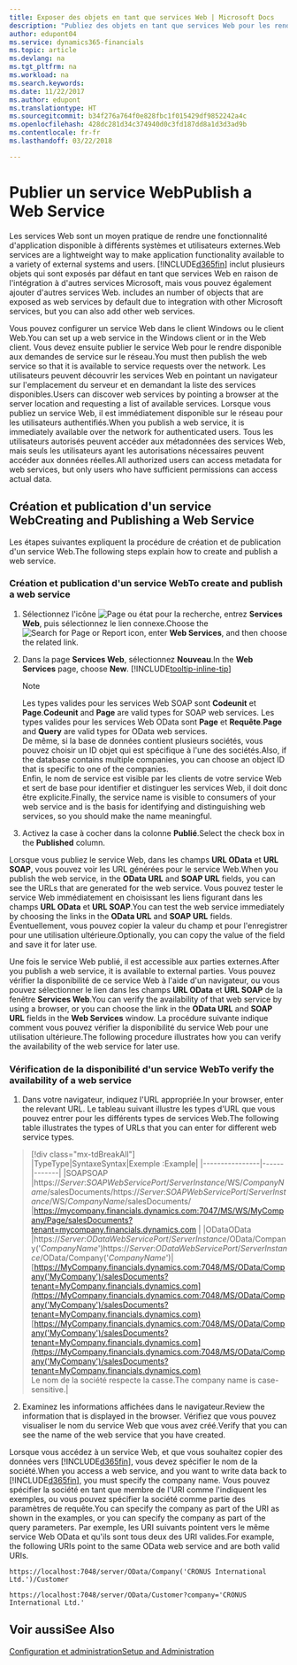 ```yaml
---
title: Exposer des objets en tant que services Web | Microsoft Docs
description: "Publiez des objets en tant que services Web pour les rendre immédiatement disponibles sur le réseau."
author: edupont04
ms.service: dynamics365-financials
ms.topic: article
ms.devlang: na
ms.tgt_pltfrm: na
ms.workload: na
ms.search.keywords: 
ms.date: 11/22/2017
ms.author: edupont
ms.translationtype: HT
ms.sourcegitcommit: b34f276a764f0e828fbc1f015429df9852242a4c
ms.openlocfilehash: 428dc281d34c374940d0c3fd187dd8a1d3d3ad9b
ms.contentlocale: fr-fr
ms.lasthandoff: 03/22/2018

---
```

# <a name="publish-a-web-service"></a><span data-ttu-id="0528e-103">Publier un service Web</span><span class="sxs-lookup"><span data-stu-id="0528e-103">Publish a Web Service</span></span>
<span data-ttu-id="0528e-104">Les services Web sont un moyen pratique de rendre une fonctionnalité d'application disponible à différents systèmes et utilisateurs externes.</span><span class="sxs-lookup"><span data-stu-id="0528e-104">Web services are a lightweight way to make application functionality available to a variety of external systems and users.</span></span> [!INCLUDE[d365fin](includes/d365fin_md.md)]<span data-ttu-id="0528e-105"> inclut plusieurs objets qui sont exposés par défaut en tant que services Web en raison de l'intégration à d'autres services Microsoft, mais vous pouvez également ajouter d'autres services Web.</span><span class="sxs-lookup"><span data-stu-id="0528e-105"> includes an number of objects that are exposed as web services by default due to integration with other Microsoft services, but you can also add other web services.</span></span>  

<span data-ttu-id="0528e-106">Vous pouvez configurer un service Web dans le client Windows ou le client Web.</span><span class="sxs-lookup"><span data-stu-id="0528e-106">You can set up a web service in the Windows client or in the Web client.</span></span> <span data-ttu-id="0528e-107">Vous devez ensuite publier le service Web pour le rendre disponible aux demandes de service sur le réseau.</span><span class="sxs-lookup"><span data-stu-id="0528e-107">You must then publish the web service so that it is available to service requests over the network.</span></span> <span data-ttu-id="0528e-108">Les utilisateurs peuvent découvrir les services Web en pointant un navigateur sur l'emplacement du serveur et en demandant la liste des services disponibles.</span><span class="sxs-lookup"><span data-stu-id="0528e-108">Users can discover web services by pointing a browser at the server location and requesting a list of available services.</span></span> <span data-ttu-id="0528e-109">Lorsque vous publiez un service Web, il est immédiatement disponible sur le réseau pour les utilisateurs authentifiés.</span><span class="sxs-lookup"><span data-stu-id="0528e-109">When you publish a web service, it is immediately available over the network for authenticated users.</span></span> <span data-ttu-id="0528e-110">Tous les utilisateurs autorisés peuvent accéder aux métadonnées des services Web, mais seuls les utilisateurs ayant les autorisations nécessaires peuvent accéder aux données réelles.</span><span class="sxs-lookup"><span data-stu-id="0528e-110">All authorized users can access metadata for web services, but only users who have sufficient permissions can access actual data.</span></span>

## <a name="creating-and-publishing-a-web-service"></a><span data-ttu-id="0528e-111">Création et publication d'un service Web</span><span class="sxs-lookup"><span data-stu-id="0528e-111">Creating and Publishing a Web Service</span></span>  
<span data-ttu-id="0528e-112">Les étapes suivantes expliquent la procédure de création et de publication d'un service Web.</span><span class="sxs-lookup"><span data-stu-id="0528e-112">The following steps explain how to create and publish a web service.</span></span>  

### <a name="to-create-and-publish-a-web-service"></a><span data-ttu-id="0528e-113">Création et publication d'un service Web</span><span class="sxs-lookup"><span data-stu-id="0528e-113">To create and publish a web service</span></span>  

1.  <span data-ttu-id="0528e-114">Sélectionnez l'icône ![Page ou état pour la recherche](media/ui-search/search_small.png "icône Page ou état pour la recherche"), entrez **Services Web**, puis sélectionnez le lien connexe.</span><span class="sxs-lookup"><span data-stu-id="0528e-114">Choose the ![Search for Page or Report](media/ui-search/search_small.png "Search for Page or Report icon") icon, enter **Web Services**, and then choose the related link.</span></span>  
2.  <span data-ttu-id="0528e-115">Dans la page **Services Web**, sélectionnez **Nouveau**.</span><span class="sxs-lookup"><span data-stu-id="0528e-115">In the **Web Services** page, choose **New**.</span></span> [!INCLUDE[tooltip-inline-tip](includes/tooltip-inline-tip_md.md)]  

    > [!NOTE]  
    >  <span data-ttu-id="0528e-116">Les types valides pour les services Web SOAP sont **Codeunit** et **Page**.</span><span class="sxs-lookup"><span data-stu-id="0528e-116">**Codeunit** and **Page** are valid types for SOAP web services.</span></span> <span data-ttu-id="0528e-117">Les types valides pour les services Web OData sont **Page** et **Requête**.</span><span class="sxs-lookup"><span data-stu-id="0528e-117">**Page** and **Query** are valid types for OData web services.</span></span>  
    <span data-ttu-id="0528e-118">De même, si la base de données contient plusieurs sociétés, vous pouvez choisir un ID objet qui est spécifique à l'une des sociétés.</span><span class="sxs-lookup"><span data-stu-id="0528e-118">Also, if the database contains multiple companies, you can choose an object ID that is specific to one of the companies.</span></span>  
    <span data-ttu-id="0528e-119">Enfin, le nom de service est visible par les clients de votre service Web et sert de base pour identifier et distinguer les services Web, il doit donc être explicite.</span><span class="sxs-lookup"><span data-stu-id="0528e-119">Finally, the service name is visible to consumers of your web service and is the basis for identifying and distinguishing web services, so you should make the name meaningful.</span></span>

3.  <span data-ttu-id="0528e-120">Activez la case à cocher dans la colonne **Publié**.</span><span class="sxs-lookup"><span data-stu-id="0528e-120">Select the check box in the **Published** column.</span></span>  

<span data-ttu-id="0528e-121">Lorsque vous publiez le service Web, dans les champs **URL OData** et **URL SOAP**, vous pouvez voir les URL générées pour le service Web.</span><span class="sxs-lookup"><span data-stu-id="0528e-121">When you publish the web service, in the **OData URL** and **SOAP URL** fields, you can see the URLs that are generated for the web service.</span></span> <span data-ttu-id="0528e-122">Vous pouvez tester le service Web immédiatement en choisissant les liens figurant dans les champs **URL OData** et **URL SOAP**.</span><span class="sxs-lookup"><span data-stu-id="0528e-122">You can test the web service immediately by choosing the links in the **OData URL** and **SOAP URL** fields.</span></span> <span data-ttu-id="0528e-123">Éventuellement, vous pouvez copier la valeur du champ et pour l'enregistrer pour une utilisation ultérieure.</span><span class="sxs-lookup"><span data-stu-id="0528e-123">Optionally, you can copy the value of the field and save it for later use.</span></span>  

<span data-ttu-id="0528e-124">Une fois le service Web publié, il est accessible aux parties externes.</span><span class="sxs-lookup"><span data-stu-id="0528e-124">After you publish a web service, it is available to external parties.</span></span> <span data-ttu-id="0528e-125">Vous pouvez vérifier la disponibilité de ce service Web à l'aide d'un navigateur, ou vous pouvez sélectionner le lien dans les champs **URL OData** et **URL SOAP** de la fenêtre **Services Web**.</span><span class="sxs-lookup"><span data-stu-id="0528e-125">You can verify the availability of that web service by using a browser, or you can choose the link in the **OData URL** and **SOAP URL** fields in the **Web Services** window.</span></span> <span data-ttu-id="0528e-126">La procédure suivante indique comment vous pouvez vérifier la disponibilité du service Web pour une utilisation ultérieure.</span><span class="sxs-lookup"><span data-stu-id="0528e-126">The following procedure illustrates how you can verify the availability of the web service for later use.</span></span>  

### <a name="to-verify-the-availability-of-a-web-service"></a><span data-ttu-id="0528e-127">Vérification de la disponibilité d'un service Web</span><span class="sxs-lookup"><span data-stu-id="0528e-127">To verify the availability of a web service</span></span>  

1.  <span data-ttu-id="0528e-128">Dans votre navigateur, indiquez l'URL appropriée.</span><span class="sxs-lookup"><span data-stu-id="0528e-128">In your browser, enter the relevant URL.</span></span> <span data-ttu-id="0528e-129">Le tableau suivant illustre les types d'URL que vous pouvez entrer pour les différents types de services Web.</span><span class="sxs-lookup"><span data-stu-id="0528e-129">The following table illustrates the types of URLs that you can enter for different web service types.</span></span>  
> [!div class="mx-tdBreakAll"]
> |<span data-ttu-id="0528e-130">Type</span><span class="sxs-lookup"><span data-stu-id="0528e-130">Type</span></span>|<span data-ttu-id="0528e-131">Syntaxe</span><span class="sxs-lookup"><span data-stu-id="0528e-131">Syntax</span></span>|<span data-ttu-id="0528e-132">Exemple :</span><span class="sxs-lookup"><span data-stu-id="0528e-132">Example</span></span>|
> |----------------|------|-------|
> |<span data-ttu-id="0528e-133">SOAP</span><span class="sxs-lookup"><span data-stu-id="0528e-133">SOAP</span></span> |<span data-ttu-id="0528e-134">https://*Server*:*SOAPWebServicePort*/*ServerInstance*/WS/*CompanyName*/salesDocuments/</span><span class="sxs-lookup"><span data-stu-id="0528e-134">https://*Server*:*SOAPWebServicePort*/*ServerInstance*/WS/*CompanyName*/salesDocuments/</span></span> |https://mycompany.financials.dynamics.com:7047/MS/WS/MyCompany/Page/salesDocuments?tenant=mycompany.financials.dynamics.com |
> |<span data-ttu-id="0528e-135">OData</span><span class="sxs-lookup"><span data-stu-id="0528e-135">OData</span></span> |<span data-ttu-id="0528e-136">https://*Server*:*ODataWebServicePort*/*ServerInstance*/OData/Company('*CompanyName*')</span><span class="sxs-lookup"><span data-stu-id="0528e-136">https://*Server*:*ODataWebServicePort*/*ServerInstance*/OData/Company('*CompanyName*')</span></span>|<span data-ttu-id="0528e-137">[https://MyCompany.financials.dynamics.com:7048/MS/OData/Company('MyCompany')/salesDocuments?tenant=MyCompany.financials.dynamics.com](https://MyCompany.financials.dynamics.com:7048/MS/OData/Company('MyCompany')/salesDocuments?tenant=MyCompany.financials.dynamics.com)</span><span class="sxs-lookup"><span data-stu-id="0528e-137">[https://MyCompany.financials.dynamics.com:7048/MS/OData/Company('MyCompany')/salesDocuments?tenant=MyCompany.financials.dynamics.com](https://MyCompany.financials.dynamics.com:7048/MS/OData/Company('MyCompany')/salesDocuments?tenant=MyCompany.financials.dynamics.com)</span></span> <br />    <span data-ttu-id="0528e-138">Le nom de la société respecte la casse.</span><span class="sxs-lookup"><span data-stu-id="0528e-138">The company name is case-sensitive.</span></span>|

2.  <span data-ttu-id="0528e-139">Examinez les informations affichées dans le navigateur.</span><span class="sxs-lookup"><span data-stu-id="0528e-139">Review the information that is displayed in the browser.</span></span> <span data-ttu-id="0528e-140">Vérifiez que vous pouvez visualiser le nom du service Web que vous avez créé.</span><span class="sxs-lookup"><span data-stu-id="0528e-140">Verify that you can see the name of the web service that you have created.</span></span>  

<span data-ttu-id="0528e-141">Lorsque vous accédez à un service Web, et que vous souhaitez copier des données vers [!INCLUDE[d365fin](includes/d365fin_md.md)], vous devez spécifier le nom de la société.</span><span class="sxs-lookup"><span data-stu-id="0528e-141">When you access a web service, and you want to write data back to [!INCLUDE[d365fin](includes/d365fin_md.md)], you must specify the company name.</span></span> <span data-ttu-id="0528e-142">Vous pouvez spécifier la société en tant que membre de l'URI comme l'indiquent les exemples, ou vous pouvez spécifier la société comme partie des paramètres de requête.</span><span class="sxs-lookup"><span data-stu-id="0528e-142">You can specify the company as part of the URI as shown in the examples, or you can specify the company as part of the query parameters.</span></span> <span data-ttu-id="0528e-143">Par exemple, les URI suivants pointent vers le même service Web OData et qu'ils sont tous deux des URI valides.</span><span class="sxs-lookup"><span data-stu-id="0528e-143">For example, the following URIs point to the same OData web service and are both valid URIs.</span></span>  

```  
https://localhost:7048/server/OData/Company('CRONUS International Ltd.')/Customer  
```  

```  
https://localhost:7048/server/OData/Customer?company='CRONUS International Ltd.'  
```  

## <a name="see-also"></a><span data-ttu-id="0528e-144">Voir aussi</span><span class="sxs-lookup"><span data-stu-id="0528e-144">See Also</span></span>  
[<span data-ttu-id="0528e-145">Configuration et administration</span><span class="sxs-lookup"><span data-stu-id="0528e-145">Setup and Administration</span></span>](admin-setup-and-administration.md)  

